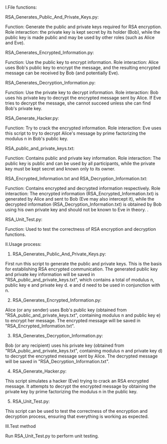 I.File functions:

RSA_Generates_Public_And_Private_Keys.py:

Function: Generate the public and private keys required for RSA encryption.
Role interaction: the private key is kept secret by its holder (Bob), while the public key is made public and may be used by other roles (such as Alice and Eve).

RSA_Generates_Encrypted_Information.py:

Function: Use the public key to encrypt information.
Role interaction: Alice uses Bob's public key to encrypt the message, and the resulting encrypted message can be received by Bob (and potentially Eve).

RSA_Generates_Decryption_Information.py:

Function: Use the private key to decrypt information.
Role interaction: Bob uses his private key to decrypt the encrypted message sent by Alice. If Eve tries to decrypt the message, she cannot succeed unless she can find Bob's private key.

RSA_Generate_Hacker.py:

Function: Try to crack the encrypted information.
Role interaction: Eve uses this script to try to decrypt Alice's message by prime factorizing the modulus n in Bob's public key.

RSA_public_and_private_keys.txt:

Function: Contains public and private key information.
Role interaction: The public key is public and can be used by all participants, while the private key must be kept secret and known only to its owner.

RSA_Encrypted_Information.txt and RSA_Decryption_Information.txt:

Function: Contains encrypted and decrypted information respectively.
Role interaction: The encrypted information (RSA_Encrypted_Information.txt) is generated by Alice and sent to Bob (Eve may also intercept it), while the decrypted information (RSA_Decryption_Information.txt) is obtained by Bob using his own private key and should not be known to Eve in theory. .

RSA_Unit_Test.py:

Function: Used to test the correctness of RSA encryption and decryption functions.

II.Usage process:

1. RSA_Generates_Public_And_Private_Keys.py:

First run this script to generate the public and private keys. This is the basis for establishing RSA encrypted communication.
The generated public key and private key information will be saved in "RSA_public_and_private_keys.txt", which contains a total of modulus n, public key e and private key d. e and d need to be used in conjunction with n.

2. RSA_Generates_Encrypted_Information.py:

Alice (or any sender) uses Bob's public key (obtained from "RSA_public_and_private_keys.txt", containing modulus n and public key e) to encrypt her message.
The encrypted message will be saved in "RSA_Encrypted_Information.txt".

3. RSA_Generates_Decryption_Information.py:

Bob (or any recipient) uses his private key (obtained from "RSA_public_and_private_keys.txt", containing modulus n and private key d) to decrypt the encrypted message sent by Alice.
The decrypted message will be saved in "RSA_Decryption_Information.txt".

4. RSA_Generate_Hacker.py:

This script simulates a hacker (Eve) trying to crack an RSA encrypted message.
It attempts to decrypt the encrypted message by obtaining the private key by prime factorizing the modulus n in the public key.

5. RSA_Unit_Test.py:

This script can be used to test the correctness of the encryption and decryption process, ensuring that everything is working as expected.

III.Test method

Run RSA_Unit_Test.py to perform unit testing.
